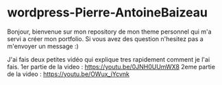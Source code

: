 ﻿# wordpress-Pierre-AntoineBaizeau
Bonjour, bienvenue sur mon repository de mon theme personnel qui m'a servi a créer mon portfolio. 
Si vous avez des question n'hesitez pas a m'envoyer un message :)

J'ai fais deux petites vidéo qui explique tres rapidement comment je l'ai fais.
1er partie de la video : https://youtu.be/0JNH0UUmWX8
2eme partie de la video : https://youtu.be/OWux_iYcvnk
